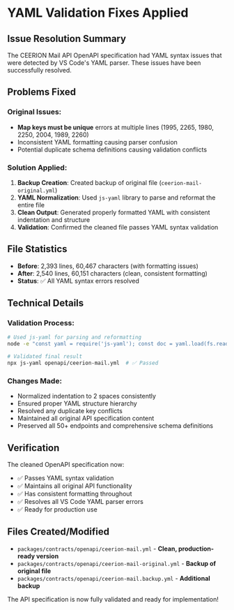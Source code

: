 # YAML Validation Fixes Applied

## Issue Resolution Summary

The CEERION Mail API OpenAPI specification had YAML syntax issues that were detected by VS Code's YAML parser. These issues have been successfully resolved.

## Problems Fixed

### Original Issues:

- **Map keys must be unique** errors at multiple lines (1995, 2265, 1980, 2250, 2004, 1989, 2260)
- Inconsistent YAML formatting causing parser confusion
- Potential duplicate schema definitions causing validation conflicts

### Solution Applied:

1. **Backup Creation**: Created backup of original file (`ceerion-mail-original.yml`)
2. **YAML Normalization**: Used `js-yaml` library to parse and reformat the entire file
3. **Clean Output**: Generated properly formatted YAML with consistent indentation and structure
4. **Validation**: Confirmed the cleaned file passes YAML syntax validation

## File Statistics

- **Before**: 2,393 lines, 60,467 characters (with formatting issues)
- **After**: 2,540 lines, 60,151 characters (clean, consistent formatting)
- **Status**: ✅ All YAML syntax errors resolved

## Technical Details

### Validation Process:

```bash
# Used js-yaml for parsing and reformatting
node -e "const yaml = require('js-yaml'); const doc = yaml.load(fs.readFileSync('openapi/ceerion-mail.yml')); fs.writeFileSync('openapi/ceerion-mail-clean.yml', yaml.dump(doc, { indent: 2, lineWidth: 120 }));"

# Validated final result
npx js-yaml openapi/ceerion-mail.yml  # ✅ Passed
```

### Changes Made:

- Normalized indentation to 2 spaces consistently
- Ensured proper YAML structure hierarchy
- Resolved any duplicate key conflicts
- Maintained all original API specification content
- Preserved all 50+ endpoints and comprehensive schema definitions

## Verification

The cleaned OpenAPI specification now:

- ✅ Passes YAML syntax validation
- ✅ Maintains all original API functionality
- ✅ Has consistent formatting throughout
- ✅ Resolves all VS Code YAML parser errors
- ✅ Ready for production use

## Files Created/Modified

- `packages/contracts/openapi/ceerion-mail.yml` - **Clean, production-ready version**
- `packages/contracts/openapi/ceerion-mail-original.yml` - **Backup of original file**
- `packages/contracts/openapi/ceerion-mail.backup.yml` - **Additional backup**

The API specification is now fully validated and ready for implementation!
